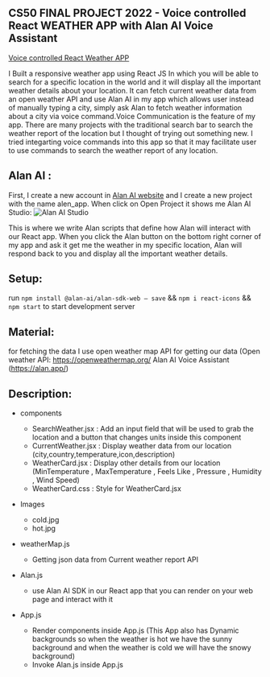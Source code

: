 ﻿## CS50 FINAL PROJECT 2022 - Voice controlled React WEATHER APP with Alan AI Voice Assistant
[Voice controlled React Weather APP](https://youtu.be/ZxmHlLxmB_Y)

I Built a responsive weather app using React JS In which you will be able to search for a specific location in the world and it will display all the important weather details about your location. It can fetch current weather data from an open weather API and use Alan AI in my app which allows user instead of manually typing a city, simply ask Alan to fetch weather information about a city via voice command.Voice Communication is the feature of my app. There are many projects with the traditional search bar to search the weather report of the location but I thought of trying out something new. I tried integarting voice commands into this app so that it may facilitate user to use commands to search the weather report of any location.

## Alan AI :
First, I create a new account in [Alan AI website](https://alan.app/) and I create a new project with the name alen_app. When click on Open Project it shows me Alan AI Studio:
![Alan AI Studio](https://i.ibb.co/SVyK6Nh/Screenshot-2020-08-03-at-21-24-23.png)

This is where we write Alan scripts that define how Alan will interact with our React app. When you click the Alan button on the bottom right corner of my app and ask it get me the weather in my specific location, Alan will respond back to you and display all the important weather details.


## Setup:
run ```npm install @alan-ai/alan-sdk-web — save``` && ```npm i react-icons``` && ```npm start``` to start development server

## Material:
for fetching the data I use open weather map API for getting our data (Open weather API: https://openweathermap.org/
Alan AI Voice Assistant (https://alan.app/)


## Description:
- components
	- SearchWeather.jsx : Add an input field that will be used to grab the location and a button that changes units inside this component
	- CurrentWeather.jsx : Display weather data from our location (city,country,temperature,icon,description)
	- WeatherCard.jsx : Display other details from our location (MinTemperature , MaxTemperature , Feels Like , Pressure , Humidity , Wind Speed)
	- WeatherCard.css : Style for WeatherCard.jsx

 - Images
	 - cold.jpg
	 - hot.jpg

 - weatherMap.js
	 - Getting json data from Current weather report API

 - Alan.js
	 -	use Alan AI SDK in our React app that you can render on your web page and interact with it
 - App.js
	 - Render components inside App.js (This App also has Dynamic backgrounds so when the weather is hot we have the sunny background and when the weather is cold we will have the snowy background) 
	 - Invoke Alan.js inside App.js






